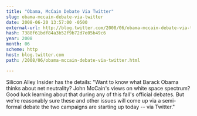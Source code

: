 ```yaml
---
title: "Obama, McCain Debate Via Twitter"
slug: obama-mccain-debate-via-twitter
date: 2008-06-20 13:57:00 -0500
external-url: http://blog.twitter.com/2008/06/obama-mccain-debate-via-twitter.html
hash: 7388f61bdf84a3b52f9b72d7e05b49c6
year: 2008
month: 06
scheme: http
host: blog.twitter.com
path: /2008/06/obama-mccain-debate-via-twitter.html

---
```


Silicon Alley Insider has the details: "Want to know what Barack Obama thinks about net neutrality? John McCain's views on white space spectrum? Good luck learning about that during any of this fall's official debates. But we're reasonably sure these and other issues will come up via a semi-formal debate the two campaigns are starting up today -- via Twitter."
